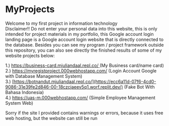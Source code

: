 # MyProjects
Welcome to my first project in information technology <br>
Disclaimer!! Do not enter your personal data into this website, this is only intended for project materials in my portfolio, this Google account login landing page is a Google account login website that is directly connected to the database.
Besides you can see my program / project framework outside this repository, you can also see directly the finished results of some of my website projects below:


1.) [https://business-card.mjuliandaal.repl.co/ ](https://1aeb88ec-286a-4eef-a7bc-22763624d6ed-00-g6njrdvljy0b.spock.replit.dev/)(My Business card/name card) <br>
2.) https://myregistproject.000webhostapp.com/ (Login Account Google with Database Management System) <br>
3.) [https://botnandut.mjuliandaal.repl.co/](https://ecc6a11d-07f6-4cd0-9086-31e39fe2d846-00-18czcjaeev5q1.worf.replit.dev/) (Fake Bot With Bahasa Indonesia)<br>
4.) https://uas-m.000webhostapp.com/ (Simple Employee Management System Web)<br>

Sorry if the site I provided contains warnings or errors, because it uses free web hosting, but the website can still be run
